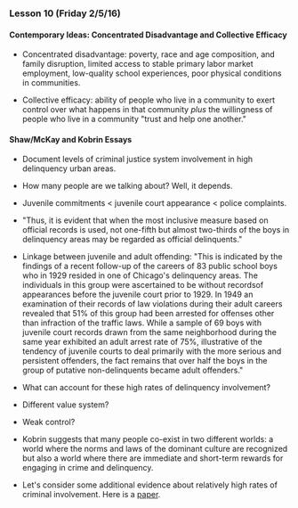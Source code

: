 ### Lesson 10 (Friday 2/5/16)

#### Contemporary Ideas: Concentrated Disadvantage and Collective Efficacy

* Concentrated disadvantage: poverty, race and age composition,
and family disruption, limited access to stable primary labor market
employment, low-quality school experiences, poor physical conditions in
communities.

* Collective efficacy: ability of people who live in a community
to exert control over what happens in that community *plus* the
willingness of people who live in a community "trust and help
one another." 

#### Shaw/McKay and Kobrin Essays

* Document levels of criminal justice system involvement in high delinquency
urban areas.

* How many people are we talking about? Well, it depends.

* Juvenile commitments < juvenile court appearance < police complaints.

* "Thus, it is evident that when the most inclusive measure based on 
  official records is used, not one-fifth but almost two-thirds of the 
  boys in delinquency areas may be regarded as official delinquents."

* Linkage between juvenile and adult offending: "This is indicated by the 
findings of a recent follow-up of the careers of 83 public school boys who 
in 1929 resided in one of Chicago's delinquency areas. The individuals in 
this group were ascertained to be without recordsof appearances before 
the juvenile court prior to 1929. In 1949 an examination of their records 
of law violations during their adult careers revealed that 51% of this 
group had been arrested for offenses other than infraction of the traffic 
laws. While a sample of 69 boys with juvenile court records drawn from 
the same neighborhood during the same year exhibited an adult arrest rate 
of 75%, illustrative of the tendency of juvenile courts to deal primarily 
with the more serious and persistent offenders, the fact remains that 
over half the boys in the group of putative non-delinquents became adult 
offenders."

* What can account for these high rates of delinquency involvement?

* Different value system?

* Weak control?

* Kobrin suggests that many people co-exist in two different worlds: a world
where the norms and laws of the dominant culture are recognized but also a
world where there are immediate and short-term rewards for engaging in crime
and delinquency.

* Let's consider some additional evidence about relatively high rates
of criminal involvement. Here is a [paper](gfiles/c67.pdf).
